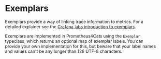 # Exemplars

Exemplars provide a way of linking trace information to metrics. For a detailed explainer see the 
[Grafana labs introduction to exemplars](https://grafana.com/docs/grafana/latest/fundamentals/exemplars/).

Exemplars are implemented in Prometheus4Cats using the `Exemplar` typeclass, which returns an optional map of exemplar
labels. You can provide your own implementation for this, but beware that your label names and values can't be any
longer than 128 UTF-8 characters.